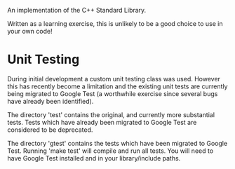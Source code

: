An implementation of the C++ Standard Library.

Written as a learning exercise, this is unlikely to be a
good choice to use in your own code!

# Unit Testing

During initial development a custom unit testing class was used.
However this has recently become a limitation and the existing unit tests
are currently being migrated to Google Test (a worthwhile exercise since
several bugs have already been identified).

The directory 'test' contains the original, and currently more substantial
tests. Tests which have already been migrated to Google Test are considered
to be deprecated.

The directory 'gtest' contains the tests which have been migrated to 
Google Test. Running 'make test' will compile and run all tests.
You will need to have Google Test installed and in your library/include
paths.
